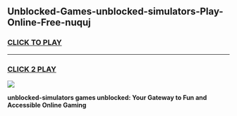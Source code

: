 
## Unblocked-Games-unblocked-simulators-Play-Online-Free-nuquj
<h3>
<a href="https://premium76.site?title=unblocked-simulators&ref=26A">CLICK TO PLAY</a></h3>
<hr>

<h3>
<a href="https://premium76.site?title=unblocked-simulators&ref=26A">CLICK 2 PLAY</a>
  
</h3>

<a href="https://premium76.site?title=unblocked-simulators&ref=26A"><img src="https://clearcache.store/games.png"></a>


**unblocked-simulators games unblocked: Your Gateway to Fun and Accessible Online Gaming**
